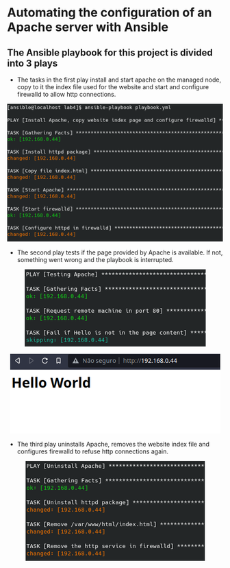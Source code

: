# Automating the configuration of an Apache server with Ansible

## The Ansible playbook for this project is divided into 3 plays

* The tasks in the first play install and start apache on the managed node, copy to it the index file used for the website and start and configure firewalld to allow http connections.

<p align="center">
  <img src="images/play1.png"/>
</p>

* The second play tests if the page provided by Apache is available. If not, something went wrong and the playbook is interrupted.

<p align="center">
  <img src="images/play2.png"/>
</p>

<p align="center">
  <img src="images/page.png"/>
</p>

* The third play uninstalls Apache, removes the website index file and configures firewalld to refuse http connections again.

<p align="center">
  <img src="images/play3.png"/>
</p>
